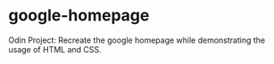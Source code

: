 # google-homepage
Odin Project: Recreate the google homepage while demonstrating the usage of HTML and CSS.